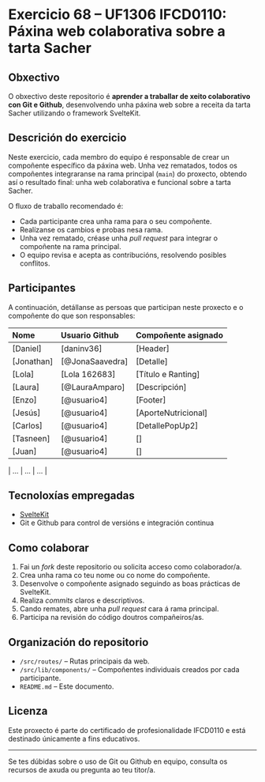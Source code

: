 # Exercicio 68 – UF1306 IFCD0110: Páxina web colaborativa sobre a tarta Sacher

## Obxectivo

O obxectivo deste repositorio é **aprender a traballar de xeito colaborativo con Git e Github**, desenvolvendo unha páxina web sobre a receita da tarta Sacher utilizando o framework SvelteKit.

## Descrición do exercicio

Neste exercicio, cada membro do equipo é responsable de crear un compoñente específico da páxina web. Unha vez rematados, todos os compoñentes integraranse na rama principal (`main`) do proxecto, obtendo así o resultado final: unha web colaborativa e funcional sobre a tarta Sacher.

O fluxo de traballo recomendado é:

- Cada participante crea unha rama para o seu compoñente.
- Realízanse os cambios e probas nesa rama.
- Unha vez rematado, créase unha *pull request* para integrar o compoñente na rama principal.
- O equipo revisa e acepta as contribucións, resolvendo posibles conflitos.


## Participantes

A continuación, detállanse as persoas que participan neste proxecto e o compoñente do que son responsables:


| Nome | Usuario Github | Compoñente asignado |
| :-- | :-- | :-- |
| [Daniel] | [daninv36] | [Header] |
| [Jonathan] | [@JonaSaavedra] | [Detalle] |
| [Lola] | [Lola 162683] | [Título e Ranting] |
| [Laura] | [@LauraAmparo] | [Descripción] |
| [Enzo] | [@usuario4] | [Footer] |
| [Jesús] | [@usuario4] | [AporteNutricional] |
| [Carlos] | [@usuario4] | [DetallePopUp2] |
| [Tasneen] | [@usuario4] | [] |
| [Juan] | [@usuario4] | [] |




| ... | ... | ... |


## Tecnoloxías empregadas

- [SvelteKit](https://kit.svelte.dev/)
- Git e Github para control de versións e integración continua


## Como colaborar

1. Fai un *fork* deste repositorio ou solicita acceso como colaborador/a.
2. Crea unha rama co teu nome ou co nome do compoñente.
3. Desenvolve o compoñente asignado seguindo as boas prácticas de SvelteKit.
4. Realiza *commits* claros e descriptivos.
5. Cando remates, abre unha *pull request* cara á rama principal.
6. Participa na revisión do código doutros compañeiros/as.

## Organización do repositorio

- `/src/routes/` – Rutas principais da web.
- `/src/lib/components/` – Compoñentes individuais creados por cada participante.
- `README.md` – Este documento.


## Licenza

Este proxecto é parte do certificado de profesionalidade IFCD0110 e está destinado únicamente a fins educativos.

---

Se tes dúbidas sobre o uso de Git ou Github en equipo, consulta os recursos de axuda ou pregunta ao teu titor/a.

